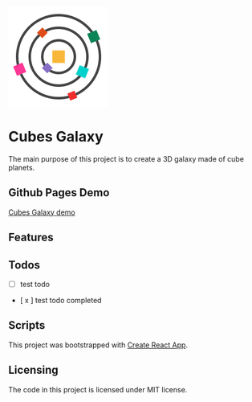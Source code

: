 [logo]: https://github.com/MenSeb/react-cubes-galaxy/blob/master/public/logo.svg "Cubes Galaxy logo"

![alt text][logo]

# Cubes Galaxy

The main purpose of this project is to create a 3D galaxy made of cube planets.

## Github Pages Demo

[Cubes Galaxy demo](https://menseb.github.io/react-cubes-galaxy/)

## Features



## Todos

* [  ] test todo
* [ x ] test todo completed

## Scripts

This project was bootstrapped with [Create React App](https://github.com/facebook/create-react-app).

## Licensing

The code in this project is licensed under MIT license.